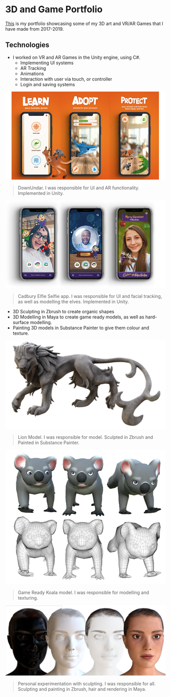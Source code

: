 # 3D and Game Portfolio


[This](https://lucyogdendoyle.com/) is my portfolio showcasing some of my 3D art and VR/AR Games that I have made from 2017-2019.

## Technologies

- I worked on VR and AR Games in the Unity engine, using C#.
  - Implementing UI systems
  - AR Tracking
  - Animations
  - Interaction with user via touch, or controller
  - Login and saving systems

![DownUndar UI](./images/appstore.png)

> DownUndar. I was responsible for UI and AR functionality. Implemented in Unity.

![Cadbury UI](./images/iphone_combined.png)

> Cadbury Elfie Selfie app. I was responsible for UI and facial tracking, as well as modelling the elves. Implemented in Unity.



- 3D Sculpting in Zbrush to create organic shapes
- 3D Modelling in Maya to create game ready models, as well as hard-surface modelling.
- Painting 3D models in Substance Painter to give them colour and texture.

![Lion Model](./images/lion.png)

> Lion Model. I was responsible for model. Sculpted in Zbrush and Painted in Substance Painter.


![Koala Game Ready](./images/stylisedanimals_koala_01.png)

> Game Ready Koala model. I was responsible for modelling and texturing.

![Female Study](./images/femalestudy.png)

> Personal experimentation with sculpting. I was responsible for all. Sculpting and painting in Zbrush, hair and rendering in Maya.
